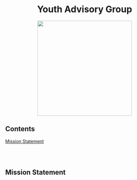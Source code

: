 <h1 align="center"> Youth Advisory Group </h1>

<p align="center"><img src="https://mobile-jon.com/wp-content/uploads/2022/06/arnold-1.gif" style="height:300px"></p>

## Contents
[Mission Statement](yga.md#mission-statement)

<br>
<br>

## Mission Statement



<br>
<br>
<br>
<br>
<br>
<br>
